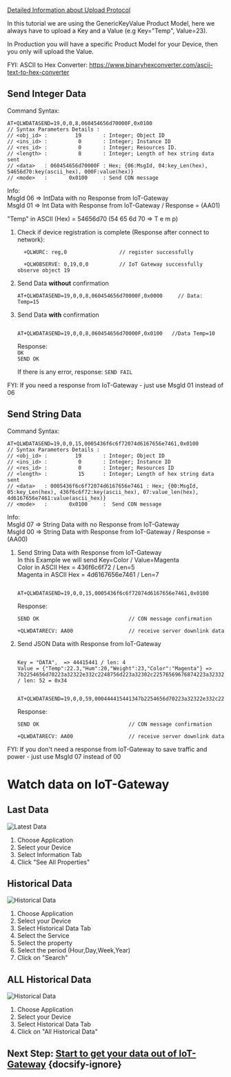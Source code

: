 [Detailed Information about Upload Protocol](GenericKeyValue_LWM2M.md)

In this tutorial we are using the GenericKeyValue Product Model, here we always have to upload a Key and a Value (e.g Key="Temp", Value=23).

In Production you will have a specific Product Model for your Device, then you only will upload the Value. 

FYI: ASCII to Hex Converter: https://www.binaryhexconverter.com/ascii-text-to-hex-converter
 

## Send Integer Data

Command Syntax:
```
AT+QLWDATASEND=19,0,0,8,060454656d70000F,0x0100 
// Syntax Parameters Details : 
// <obj_id> :         19       : Integer; Object ID 
// <ins_id> :          0       : Integer; Instance ID
// <res_id> :          0       : Integer; Resources ID.
// <length> :          8       : Integer; Length of hex string data sent
// <data>   : 060454656d70000F : Hex; {06:MsgId, 04:key_Len(hex), 54656d70:key(ascii_hex), 000F:value(hex)}
// <mode>   :       0x0100     : Send CON message
```
Info:  
MsgId 06 => IntData with no Response from IoT-Gateway  
MsgId 01 => Int Data with Response from IoT-Gateway / Response = (AA01)

"Temp" in ASCII (Hex) = 54656d70  (54 65 6d 70 => T e m p)    

1. Check if device registration is complete (Response after connect to network):  
   ```
     +QLWURC: reg,0                 // register successfully

     +QLWOBSERVE: 0,19,0,0          // IoT Gateway successfully observe object 19
   ```
2. Send Data **without** confirmation  
    
	```
	AT+QLWDATASEND=19,0,0,8,060454656d70000F,0x0000     // Data: Temp=15
	```
3. Send Data **with** confirmation  
    ```
	
	AT+QLWDATASEND=19,0,0,8,060454656d70000F,0x0100   //Data Temp=10
	```
    Response:  
    `OK`    
    `SEND OK`

    If there is any error, response:
    `SEND FAIL`



FYI: If you need a response from IoT-Gateway - just use MsgId 01 instead of 06

## Send String Data

Command Syntax:
```
AT+QLWDATASEND=19,0,0,15,0005436f6c6f72074d6167656e7461,0x0100
// Syntax Parameters Details : 
// <obj_id> :         19       : Integer; Object ID 
// <ins_id> :          0       : Integer; Instance ID
// <res_id> :          0       : Integer; Resources ID
// <length> :          15      : Integer; Length of hex string data sent
// <data>   : 0005436f6c6f72074d6167656e7461 : Hex; {00:MsgId, 05:key_Len(hex), 436f6c6f72:key(ascii_hex), 07:value_len(hex), 4d6167656e7461:value(ascii_hex)}
// <mode>   :       0x0100     :  Send CON message
```
Info:  
MsgId 07 => String Data with no Response from IoT-Gateway  
MsgId 00 => String Data with Response from IoT-Gateway / Response = (AA00)

1. Send String Data with Response from IoT-Gateway  
   In this Example we will send Key=Color / Value=Magenta     
   Color in ASCII Hex = 436f6c6f72  / Len=5  
   Magenta in ASCII Hex = 4d6167656e7461 / Len=7  
   ```
   
   AT+QLWDATASEND=19,0,0,15,0005436f6c6f72074d6167656e7461,0x0100
   ```
   Response:
   ```
   SEND OK                             // CON message confirmation

   +QLWDATARECV: AA00                  // receive server downlink data
   ```

2. Send JSON Data with Response from IoT-Gateway  
   ```
   
   Key = "DATA",  => 44415441 / len: 4  
   Value = {"Temp":22.3,"Hum":20,"Weight":23,"Color":"Magenta"} =>  
   7b2254656d70223a32322e332c2248756d223a32302c22576569676874223a32332c22436f6c6f72223a224d6167656e7461227d  / len: 52 = 0x34
   ```
   ```
   
   AT+QLWDATASEND=19,0,0,59,000444415441347b2254656d70223a32322e332c2248756d223a32302c22576569676874223a32332c22436f6c6f72223a224d6167656e7461227d,0x0100  
   ```
   Response:
      ```
   SEND OK                             // CON message confirmation

   +QLWDATARECV: AA00                  // receive server downlink data
   ```

FYI: If you don't need a response from IoT-Gateway to save traffic and power - just use MsgId 07 instead of 00

# Watch data on IoT-Gateway

## Last Data
![Latest Data](../images/Device_Data.png)
1. Choose Application
2. Select your Device
3. Select Information Tab
4. Click "See All Properties"

## Historical Data
![Historical Data](../images/Historical_Data_Step.png)
1. Choose Application
2. Select your Device
3. Select Historical Data Tab
4. Select the Service 
5. Select the property
6. Select the period (Hour,Day,Week,Year)
7. Click on "Search"

## ALL Historical Data
![Historical Data](../images/Device_All_Historical_Data.png)
1. Choose Application
2. Select your Device
3. Select Historical Data Tab
4. Click on "All Historical Data"

## Next Step: [Start to get your data out of IoT-Gateway](./Application_Enablement/05_Install_and_setup_Postman.md) {docsify-ignore}

